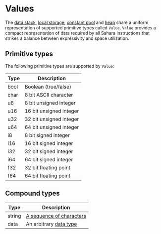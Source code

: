 # Values

The [data stack](./execution-context.md#data-stack), [local storage](./execution-context.md#local-storage), [constant
pool](./execution-context.md#constant-pool) and [heap](./execution-context.md#heap) share a uniform representation of
supported primitive types called `Value`. `Value` provides a compact representation of data required by all Sahara
instructions that strikes a balance between expressivity and space utilization.

## Primitive types

The following primitive types are supported by `Value`:

| Type | Description             |
|------|-------------------------|
| bool | Boolean (true/false)    |
| char | 8 bit ASCII character   |
| u8   | 8 bit unsigned integer  |
| u16  | 16 bit unsigned integer |
| u32  | 32 bit unsigned integer |
| u64  | 64 bit unsigned integer |
| i8   | 8 bit signed integer    |
| i16  | 16 bit signed integer   |
| i32  | 32 bit signed integer   |
| i64  | 64 bit signed integer   |
| f32  | 32 bit floating point   |
| f64  | 64 bit floating point   |

## Compound types

| Type   | Description                                                                         |
|--------|-------------------------------------------------------------------------------------|
| string | [A sequence of characters](https://en.wikipedia.org/wiki/String_(computer_science)) |
| data   | An arbitrary [data type](./data-types.md)                                           |